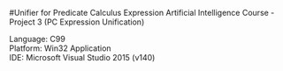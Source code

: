 #Unifier for Predicate Calculus Expression
Artificial Intelligence Course - Project 3 (PC Expression Unification)

Language:	C99<br>
Platform:	Win32 Application<br>
IDE:		Microsoft Visual Studio 2015 (v140)
